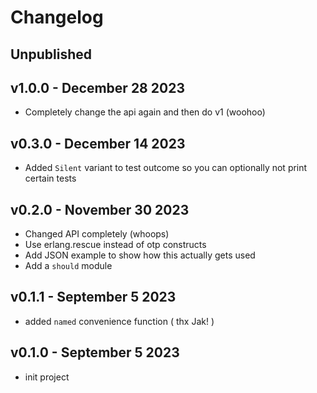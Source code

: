 # Changelog

## Unpublished

## v1.0.0 - December 28 2023
- Completely change the api again and then do v1 (woohoo)

## v0.3.0 - December 14 2023

- Added `Silent` variant to test outcome so you can optionally
  not print certain tests

## v0.2.0 - November 30 2023

- Changed API completely (whoops)
- Use erlang.rescue instead of otp constructs
- Add JSON example to show how this actually gets used
- Add a `should` module

## v0.1.1 - September 5 2023
 - added `named` convenience function ( thx Jak! )

## v0.1.0 - September 5 2023
 - init project